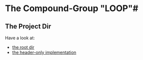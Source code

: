 # The Compound-Group "LOOP"#

## The Project Dir   ##

Have a look at:
- [the root dir](../README.md)
- [the header-only implementation](./ogis-cpp-loop/include/the_header_only_implementation.md)

